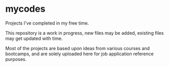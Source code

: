 # mycodes
Projects I've completed in my free time.

This repository is a work in progress, new files may be added, existing files may get updated with time.

Most of the projects are based upon ideas from various courses and bootcamps, and are solely uploaded here for job application reference purposes.
